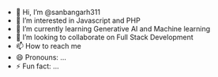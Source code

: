 - 👋 Hi, I’m @sanbangarh311
- 👀 I’m interested in Javascript and PHP
- 🌱 I’m currently learning Generative AI and Machine learning
- 💞️ I’m looking to collaborate on Full Stack Development
- 📫 How to reach me 
- 😄 Pronouns: ...
- ⚡ Fun fact: ...

<!---
sanbangarh311/sanbangarh311 is a ✨ special ✨ repository because its `README.md` (this file) appears on your GitHub profile.
You can click the Preview link to take a look at your changes.
--->
